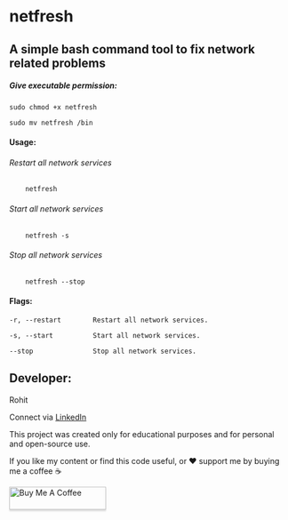 # netfresh
## A simple bash command tool to fix network related problems

##### Give executable permission:
`sudo chmod +x netfresh`

`sudo mv netfresh /bin`


#### Usage:

###### Restart all network services
        netfresh

###### Start all network services
        netfresh -s

###### Stop all network services
        netfresh --stop


#### Flags:

`-r, --restart        Restart all network services.`
        
`-s, --start          Start all network services.`
        
`--stop               Stop all network services.`
        
## Developer:
Rohit

Connect via [LinkedIn](https://www.linkedin.com/in/rohit-dala1/)

This project was created only for educational purposes and for personal and open-source use.

If you like my content or find this code useful, or ❤️ support me by buying me a coffee ☕

<a href="https://www.buymeacoffee.com/rohitdalal0" target="_blank" ><img src="https://www.buymeacoffee.com/assets/img/custom_images/orange_img.png" alt="Buy Me A Coffee" style="height: 41px !important;width: 174px !important;box-shadow: 0px 3px 2px 0px rgba(190, 190, 190, 0.5) !important;-webkit-box-shadow: 0px 3px 2px 0px rgba(190, 190, 190, 0.5) !important;" ></a>
